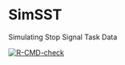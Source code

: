# SimSST

Simulating Stop Signal Task Data 

[![R-CMD-check](https://github.com/imstatsbee/SimSST/actions/workflows/R-CMD-check.yaml/badge.svg)](https://github.com/imstatsbee/SimSST/actions/workflows/R-CMD-check.yaml)
